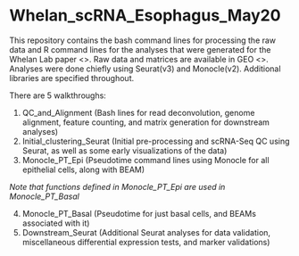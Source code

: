 # Whelan_scRNA_Esophagus_May20
This repository contains the bash command lines for processing the raw data and R command lines for the analyses that were generated for the Whelan Lab paper <>. Raw data and matrices are available in GEO <>.
Analyses were done chiefly using Seurat(v3) and Monocle(v2). Additional libraries are specified throughout. 

There are 5 walkthroughs:
1. QC_and_Alignment (Bash lines for read deconvolution, genome alignment, feature counting, and matrix generation for downstream analyses)
2. Initial_clustering_Seurat (Initial pre-processing and scRNA-Seq QC using Seurat, as well as some early visualizations of the data)
3. Monocle_PT_Epi (Pseudotime command lines using Monocle for all epithelial cells, along with BEAM)

*Note that functions defined in Monocle_PT_Epi are used in Monocle_PT_Basal*

4. Monocle_PT_Basal (Pseudotime for just basal cells, and BEAMs associated with it)
5. Downstream_Seurat (Additional Seurat analyses for data validation, miscellaneous differential expression tests, and marker validations)
